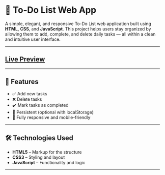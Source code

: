 # 📝 To-Do List Web App

A simple, elegant, and responsive To-Do List web application built using **HTML**, **CSS**, and **JavaScript**. This project helps users stay organized by allowing them to add, complete, and delete daily tasks — all within a clean and intuitive user interface.

---
## [Live Preview](https://royavi21.github.io/to-do-list/)
---
## 🚀 Features

- ✅ Add new tasks
- ❌ Delete tasks
- ✔️ Mark tasks as completed
- 💾 Persistent (optional with localStorage)
- 📱 Fully responsive and mobile-friendly

---

## 🛠️ Technologies Used

- **HTML5** – Markup for the structure
- **CSS3** – Styling and layout
- **JavaScript** – Functionality and logic

---


